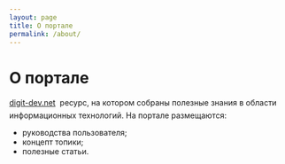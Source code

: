 ```yaml
---
layout: page
title: О портале
permalink: /about/
---
```


# О портале
[digit-dev.net](digit-dev.net) &#150; ресурс, на котором собраны полезные знания в области информационных технологий.
На портале размещаются:
- руководства пользователя;
- концепт топики;
- полезные статьи.



